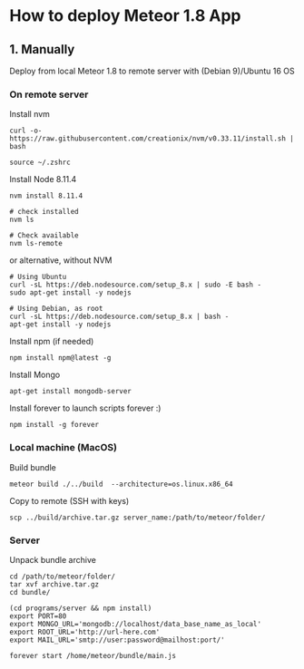 # How to deploy Meteor 1.8 App

## 1. Manually

Deploy from local Meteor 1.8 to remote server with (Debian 9)/Ubuntu 16 OS
### On remote server

Install nvm
```
curl -o- https://raw.githubusercontent.com/creationix/nvm/v0.33.11/install.sh | bash
```
```
source ~/.zshrc
```
Install Node 8.11.4
```
nvm install 8.11.4

# check installed
nvm ls

# Check available
nvm ls-remote
```

or alternative, without NVM
```
# Using Ubuntu
curl -sL https://deb.nodesource.com/setup_8.x | sudo -E bash -
sudo apt-get install -y nodejs

# Using Debian, as root
curl -sL https://deb.nodesource.com/setup_8.x | bash -
apt-get install -y nodejs
```
Install npm (if needed)
```
npm install npm@latest -g
```
Install Mongo
```
apt-get install mongodb-server
```
Install forever to launch scripts forever :)
```
npm install -g forever
```
### Local machine (MacOS)
Build bundle
```
meteor build ./../build  --architecture=os.linux.x86_64
```
Copy to remote (SSH with keys)
```
scp ../build/archive.tar.gz server_name:/path/to/meteor/folder/
```
### Server
Unpack bundle archive
```
cd /path/to/meteor/folder/
tar xvf archive.tar.gz
cd bundle/
```
```
(cd programs/server && npm install)
export PORT=80
export MONGO_URL='mongodb://localhost/data_base_name_as_local'
export ROOT_URL='http://url-here.com'
export MAIL_URL='smtp://user:password@mailhost:port/'

forever start /home/meteor/bundle/main.js
```
